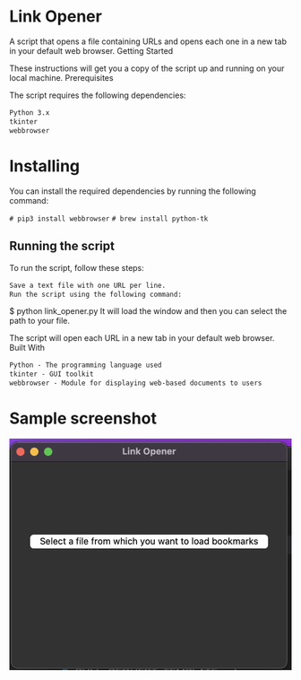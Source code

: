 # Link Opener

A script that opens a file containing URLs and opens each one in a new tab in your default web browser.
Getting Started

These instructions will get you a copy of the script up and running on your local machine.
Prerequisites

The script requires the following dependencies:

    Python 3.x
    tkinter
    webbrowser

# Installing

You can install the required dependencies by running the following command:

`# pip3 install webbrowser`
`# brew install python-tk`

## Running the script

To run the script, follow these steps:

    Save a text file with one URL per line.
    Run the script using the following command:

$ python link_opener.py
It will load the window and then you can select the path to your file.

The script will open each URL in a new tab in your default web browser.
Built With

    Python - The programming language used
    tkinter - GUI toolkit
    webbrowser - Module for displaying web-based documents to users

# Sample screenshot

![Screenshot](LinkOpenerUI.png)
